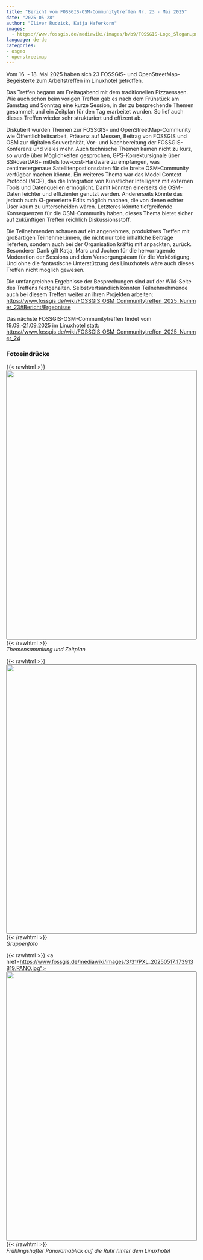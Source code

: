 ```yaml
---
title: "Bericht vom FOSSGIS-OSM-Communitytreffen Nr. 23 - Mai 2025"
date: "2025-05-28"
author: "Oliver Rudzick, Katja Haferkorn"
images:
  - https://www.fossgis.de/mediawiki/images/b/b9/FOSSGIS-Logo_Slogan.png
language: de-de
categories:
- osgeo
- openstreetmap
---
```


Vom  16. - 18. Mai 2025 haben sich 23 FOSSGIS- und OpenStreetMap-Begeisterte zum Arbeitstreffen im Linuxhotel getroffen.

Das Treffen begann am Freitagabend mit dem traditionellen Pizzaesssen.    
Wie auch schon beim vorigen Treffen gab es nach dem Frühstück am Samstag und Sonntag eine kurze Session, in der zu besprechende Themen gesammelt und ein Zeitplan für den Tag erarbeitet wurden. So lief auch dieses Treffen wieder sehr strukturiert und effizent ab. 

Diskutiert wurden Themen zur FOSSGIS- und OpenStreetMap-Community wie Öffentlichkeitsarbeit, Präsenz auf Messen, Beitrag von FOSSGIS und OSM zur digitalen Souveränität, Vor- und Nachbereitung der FOSSGIS-Konferenz und vieles mehr. Auch technische Themen kamen nicht zu kurz, so wurde über Möglichkeiten gesprochen, GPS-Korrektursignale über SSRoverDAB+ mittels low-cost-Hardware zu empfangen, was zentimetergenaue Satellitenpostionsdaten für die breite OSM-Community verfügbar machen könnte. Ein weiteres Thema war das Model Context Protocol (MCP), das die Integration von Künstlicher Intelligenz mit externen Tools und Datenquellen ermöglicht. Damit könnten einerseits die OSM-Daten leichter und effizienter genutzt werden. Andererseits könnte das jedoch auch KI-generierte Edits möglich machen, die von denen echter User kaum zu unterscheiden wären. Letzteres könnte tiefgreifende Konsequenzen für die OSM-Community haben, dieses Thema bietet sicher auf zukünftigen Treffen reichlich Diskussionsstoff.

Die Teilnehmenden schauen auf ein angenehmes, produktives Treffen mit großartigen Teilnehmer:innen, die nicht nur tolle inhaltlche Beiträge lieferten, sondern auch bei der Organisation kräftig mit anpackten, zurück. Besonderer Dank gilt Katja, Marc und Jochen für die hervorragende Moderation der Sessions und dem Versorgungsteam für die Verköstigung. Und ohne die fantastische Unterstützung des Linuxhotels wäre auch dieses Treffen nicht möglich gewesen.
 
Die umfangreichen Ergebnisse der Besprechungen sind auf der Wiki-Seite des Treffens festgehalten. Selbstvertsändlich konnten Teilnehmehmende auch bei diesem Treffen weiter an ihren Projekten arbeiten: https://www.fossgis.de/wiki/FOSSGIS_OSM_Communitytreffen_2025_Nummer_23#Bericht/Ergebnisse

Das nächste FOSSGIS-OSM-Communitytreffen findet vom 19.09.-21.09.2025 im Linuxhotel statt:
 https://www.fossgis.de/wiki/FOSSGIS_OSM_Communitytreffen_2025_Nummer_24

### Fotoeindrücke

 {{< rawhtml >}}
<a href="https://www.fossgis.de/mediawiki/images/9/92/Themensammlung_Zeitplan.png"><img src="https://www.fossgis.de/mediawiki/images/9/92/Themensammlung_Zeitplan.png" width="712" style="border: 1px solid #808080; border-radius: 3px;"/></a>
{{< /rawhtml >}}   
*Themensammlung und Zeitplan*  

 {{< rawhtml >}}
<a href="https://www.fossgis.de/mediawiki/images/2/2d/2025-05-17_fossgis_communitytreffen_02.jpg"><img src="https://www.fossgis.de/mediawiki/images/2/2d/2025-05-17_fossgis_communitytreffen_02.jpg" width="712" style="border: 1px solid #808080; border-radius: 3px;"/></a>
{{< /rawhtml >}}   
*Gruppenfoto* 

 {{< rawhtml >}}
<a href=https://www.fossgis.de/mediawiki/images/3/31/PXL_20250517_173913819.PANO.jpg"><img src="https://www.fossgis.de/mediawiki/images/3/31/PXL_20250517_173913819.PANO.jpg" width="712" style="border: 1px solid #808080; border-radius: 3px;"/></a>
{{< /rawhtml >}}   
*Frühlingshafter Panoramablick auf die Ruhr hinter dem Linuxhotel*
